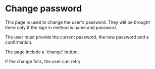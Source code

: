 # Change password

This page is used to change the user's password. They will be brought there only if the sign in method is name and password.

The user must provide the current password, the new password and a confirmation.

The page include a 'change' button.

If the change fails, the user can retry.

